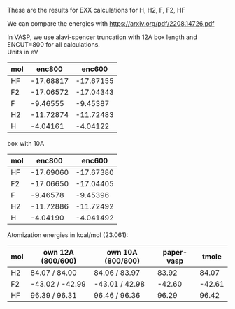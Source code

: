 These are the results for EXX calculations for H, H2, F, F2, HF

We can compare the energies with https://arxiv.org/pdf/2208.14726.pdf

In VASP, we use alavi-spencer truncation with
12A box length and ENCUT=800 for all calculations.\
Units in eV

|mol | enc800    | enc600|
|--- | ---       | ---   |
|HF  | -17.68817 | -17.67155 |
|F2  | -17.06572 | -17.04343 |
|F   |  -9.46555 |  -9.45387|
|H2  | -11.72874 | -11.72483 |
|H   |  -4.04161 | -4.04122 |


box with 10A

|mol | enc800    | enc600|
|--- | ---       | ---   |
|HF  | -17.69060 | -17.67380 |
|F2  | -17.06650 | -17.04405 |
|F   |  -9.46578 |  -9.45396 |
|H2  | -11.72886 | -11.72492 |
|H   |  -4.04190 | -4.041492 |

Atomization energies in kcal/mol (23.061):

| mol | own 12A (800/600) | own 10A (800/600)| paper-vasp |  tmole |
| --- | ---    | ---    | ---        |  ---   |
| H2  |  84.07 /  84.00  | 84.06 / 83.97| 83.92     |  84.07 |
| F2  | -43.02 / -42.99  | -43.01 / 42.98|-42.60     | -42.61 |
| HF  |  96.39 /  96.31  | 96.46 / 96.36| 96.29     |  96.42 |
